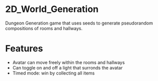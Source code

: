 # 2D_World_Generation

Dungeon Generation game that uses seeds to generate pseudorandom compositions of rooms and hallways.

# Features
- Avatar can move freely within the rooms and hallways
- Can toggle on and off a light that surronds the avatar
- Timed mode: win by collecting all items
